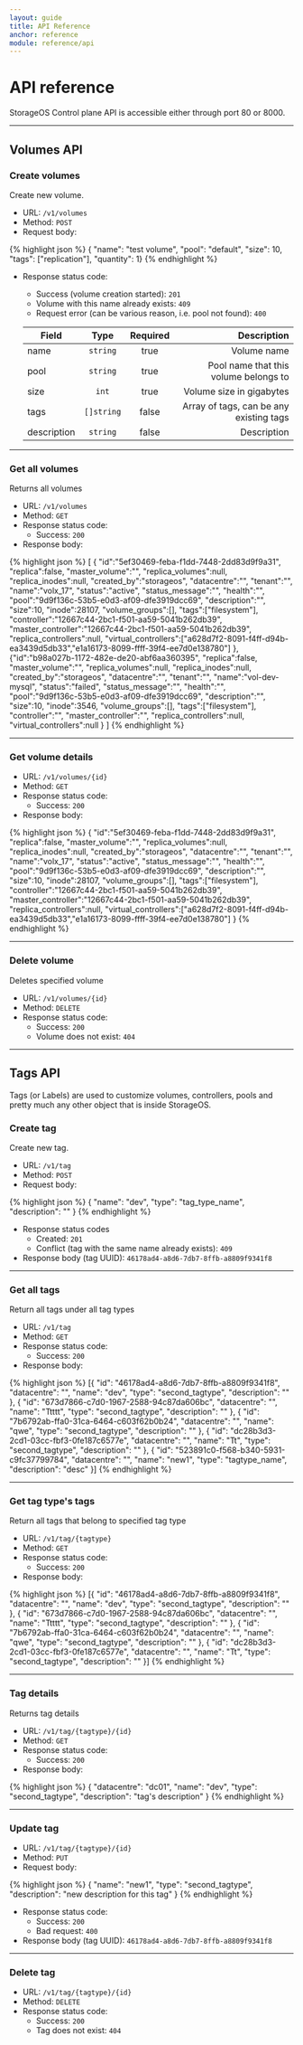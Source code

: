 ```yaml
---
layout: guide
title: API Reference
anchor: reference
module: reference/api
---
```


# API reference

StorageOS Control plane API is accessible either through port 80 or 8000.

---

## Volumes API

### Create volumes

Create new volume.

* URL: `/v1/volumes`
* Method: `POST`
* Request body:

{% highlight json %}
{
    "name": "test volume",
    "pool": "default",
    "size": 10,
    "tags": ["replication"],
    "quantity": 1}
{% endhighlight %}

* Response status code:
    - Success (volume creation started): `201`
    - Volume with this name already exists: `409`
    - Request error (can be various reason, i.e. pool not found): `400`


   | Field        | Type        | Required | Description  |
   | ------------ |:-----------:| :-------:|-------------:|
   | name         | `string`    | true     | Volume name  |
   | pool         | `string`    | true     | Pool name that this volume belongs to |
   | size         | `int`       | true     | Volume size in gigabytes |
   | tags         | `[]string`  | false    | Array of tags, can be any existing tags |    
   | description  | `string`    | false    | Description |

---

### Get all volumes

Returns all volumes


* URL: `/v1/volumes`
* Method: `GET`
* Response status code:
    - Success: `200`
* Response body:

{% highlight json %}
[
    {
    "id":"5ef30469-feba-f1dd-7448-2dd83d9f9a31",
    "replica":false,
    "master_volume":"",
    "replica_volumes":null,
    "replica_inodes":null,
    "created_by":"storageos",
    "datacentre":"",
    "tenant":"",
    "name":"volx_17",
    "status":"active",
    "status_message":"",
    "health":"",
    "pool":"9d9f136c-53b5-e0d3-af09-dfe3919dcc69",
    "description":"",
    "size":10,
    "inode":28107,
    "volume_groups":[],
    "tags":["filesystem"],
    "controller":"12667c44-2bc1-f501-aa59-5041b262db39",
    "master_controller":"12667c44-2bc1-f501-aa59-5041b262db39",
    "replica_controllers":null,
    "virtual_controllers":["a628d7f2-8091-f4ff-d94b-ea3439d5db33","e1a16173-8099-ffff-39f4-ee7d0e138780"]
    },
    {"id":"b98a027b-1172-482e-de20-abf6aa360395",
    "replica":false,
    "master_volume":"",
    "replica_volumes":null,
    "replica_inodes":null,
    "created_by":"storageos",
    "datacentre":"",
    "tenant":"",
    "name":"vol-dev-mysql",
    "status":"failed",
    "status_message":"",
    "health":"",
    "pool":"9d9f136c-53b5-e0d3-af09-dfe3919dcc69",
    "description":"",
    "size":10,
    "inode":3546,
    "volume_groups":[],
    "tags":["filesystem"],
    "controller":"",
    "master_controller":"",
    "replica_controllers":null,
    "virtual_controllers":null
    }
]
{% endhighlight %}

---

### Get volume details

* URL: `/v1/volumes/{id}`
* Method: `GET`
* Response status code:
    - Success: `200`
* Response body:

{% highlight json %}
{
"id":"5ef30469-feba-f1dd-7448-2dd83d9f9a31",
"replica":false,
"master_volume":"",
"replica_volumes":null,
"replica_inodes":null,
"created_by":"storageos",
"datacentre":"",
"tenant":"",
"name":"volx_17",
"status":"active",
"status_message":"",
"health":"",
"pool":"9d9f136c-53b5-e0d3-af09-dfe3919dcc69",
"description":"",
"size":10,
"inode":28107,
"volume_groups":[],
"tags":["filesystem"],
"controller":"12667c44-2bc1-f501-aa59-5041b262db39",
"master_controller":"12667c44-2bc1-f501-aa59-5041b262db39",
"replica_controllers":null,
"virtual_controllers":["a628d7f2-8091-f4ff-d94b-ea3439d5db33","e1a16173-8099-ffff-39f4-ee7d0e138780"]
}
{% endhighlight %}

---

### Delete volume

Deletes specified volume

* URL: `/v1/volumes/{id}`
* Method: `DELETE`
* Response status code:
    - Success: `200`
    - Volume does not exist: `404`

---

## Tags API

Tags (or Labels) are used to customize volumes, controllers, pools and pretty much any other object that is inside StorageOS.

### Create tag

Create new tag.

* URL: `/v1/tag`
* Method: `POST`
* Request body:

{% highlight json %}
{
"name": "dev",
"type": "tag_type_name",
"description": ""
}
{% endhighlight %}

* Response status codes
    - Created: `201`
    - Conflict (tag with the same name already exists): `409`
* Response body (tag UUID): `46178ad4-a8d6-7db7-8ffb-a8809f9341f8`

---

### Get all tags

Return all tags under all tag types

* URL: `/v1/tag`
* Method: `GET`
* Response status code:
    - Success: `200`
* Response body:

{% highlight json %}
[{
"id": "46178ad4-a8d6-7db7-8ffb-a8809f9341f8",
"datacentre": "",
"name": "dev",
"type": "second_tagtype",
"description": ""
}, {
"id": "673d7866-c7d0-1967-2588-94c87da606bc",
"datacentre": "",
"name": "Ttttt",
"type": "second_tagtype",
"description": ""
}, {
"id": "7b6792ab-ffa0-31ca-6464-c603f62b0b24",
"datacentre": "",
"name": "qwe",
"type": "second_tagtype",
"description": ""
}, {
"id": "dc28b3d3-2cd1-03cc-fbf3-0fe187c6577e",
"datacentre": "",
"name": "Tt",
"type": "second_tagtype",
"description": ""
}, {
"id": "523891c0-f568-b340-5931-c9fc37799784",
"datacentre": "",
"name": "new1",
"type": "tagtype_name",
"description": "desc"
}]
{% endhighlight %}

---

### Get tag type's tags

Return all tags that belong to specified tag type

* URL: `/v1/tag/{tagtype}`
* Method: `GET`
* Response status code:
    - Success: `200`
* Response body:

{% highlight json %}
[{
"id": "46178ad4-a8d6-7db7-8ffb-a8809f9341f8",
"datacentre": "",
"name": "dev",
"type": "second_tagtype",
"description": ""
}, {
"id": "673d7866-c7d0-1967-2588-94c87da606bc",
"datacentre": "",
"name": "Ttttt",
"type": "second_tagtype",
"description": ""
}, {
"id": "7b6792ab-ffa0-31ca-6464-c603f62b0b24",
"datacentre": "",
"name": "qwe",
"type": "second_tagtype",
"description": ""
}, {
"id": "dc28b3d3-2cd1-03cc-fbf3-0fe187c6577e",
"datacentre": "",
"name": "Tt",
"type": "second_tagtype",
"description": ""
}]
{% endhighlight %}

---

### Tag details

Returns tag details

* URL: `/v1/tag/{tagtype}/{id}`
* Method: `GET`
* Response status code:
    - Success: `200`
* Response body:

{% highlight json %}
{
"datacentre": "dc01",
"name": "dev",
"type": "second_tagtype",
"description": "tag's description"
}
{% endhighlight %}

---

### Update tag

* URL: `/v1/tag/{tagtype}/{id}`
* Method: `PUT`
* Request body:

{% highlight json %}
{
"name": "new1",
"type": "second_tagtype",
"description": "new description for this tag"
}
{% endhighlight %}

* Response status code:
    - Success: `200`
    - Bad request: `400`
* Response body (tag UUID): `46178ad4-a8d6-7db7-8ffb-a8809f9341f8`

---

### Delete tag

* URL: `/v1/tag/{tagtype}/{id}`
* Method: `DELETE`
* Response status code:
    - Success: `200`
    - Tag does not exist: `404`

